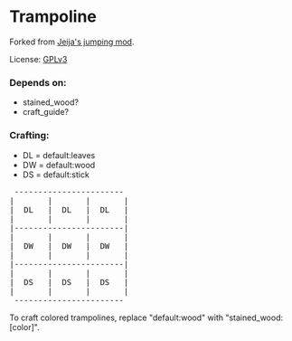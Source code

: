 # Trampoline

Forked from [Jeija's jumping mod](https://forum.minetest.net/viewtopic.php?t=2957).

License: [GPLv3](LICENSE.txt)


### Depends on:
* stained_wood?
* craft_guide?


### Crafting:
* DL = default:leaves
* DW = default:wood
* DS = default:stick


<pre>
 -----------------------
|		|		|		|
|  DL	|  DL	|  DL	|
|		|		|		|
|-----------------------|
|		|		|		|
|  DW	|  DW	|  DW	|
|		|		|		|
|-----------------------|
|		|		|		|
|  DS	|  DS	|  DS	|
|		|		|		|
 -----------------------
</pre>
To craft colored trampolines, replace "default:wood" with "stained_wood:[color]".
